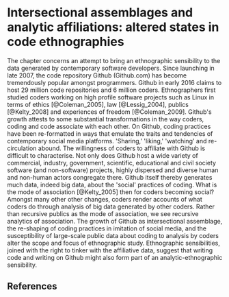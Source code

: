 # Intersectional assemblages and analytic affiliations: altered states in code ethnographies

The chapter concerns an attempt to bring an ethnographic sensibility to the data generated by contemporary software developers.
Since launching in late 2007, the code repository Github (Github.com) has become tremendously popular amongst programmers.
Github in early  2016 claims to host 29 million code repositories and 6 million coders.
Ethnographers first studied coders working  on high profile software projects such as Linux in terms of ethics [@Coleman_2005], law [@Lessig_2004], publics [@Kelty_2008] and experiences of freedom [@Coleman_2009].
Github's growth attests to some substantial transformations in the way coders, coding and code associate with each other.
On Github, coding practices have been re-formatted in ways that emulate the traits and tendencies of contemporary social media platforms.
'Sharing,' 'liking,' 'watching' and re-circulation abound.
The willingness of coders to affiliate with Github is difficult to characterise.
Not only does Github host a wide variety of commercial, industry, government, scientific, educational and civil society software (and non-software) projects, highly dispersed and diverse human and non-human actors congregate there.
Github itself thereby generates much data, indeed big data, about the 'social' practices of coding.
What is the mode of association [@Kelty_2005] then for coders becoming social?
Amongst many other other changes, coders render accounts of what coders do through analysis of big data generated by other coders.
Rather than recursive publics as the mode of association, we see recursive analytics of association.
The growth of Github as intersectional assemblage,  the re-shaping of coding practices in imitation of social media, and the  susceptibility of large-scale public data about coding  to analysis by coders alter the scope and focus of ethnographic study.
Ethnographic sensibilities, joined with the right to tinker with the affiliative data, suggest that writing code and writing on Github might also form part of an analytic-ethnographic sensibility. 

## References

